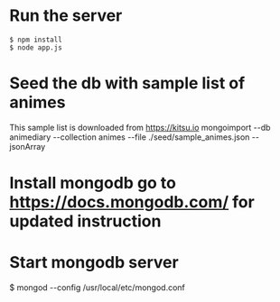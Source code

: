 # Run the server
````
$ npm install
$ node app.js
````

# Seed the db with sample list of animes
This sample list is downloaded from https://kitsu.io
mongoimport --db animediary --collection animes --file ./seed/sample_animes.json --jsonArray

# Install mongodb go to https://docs.mongodb.com/ for updated instruction

# Start mongodb server

$ mongod --config /usr/local/etc/mongod.conf